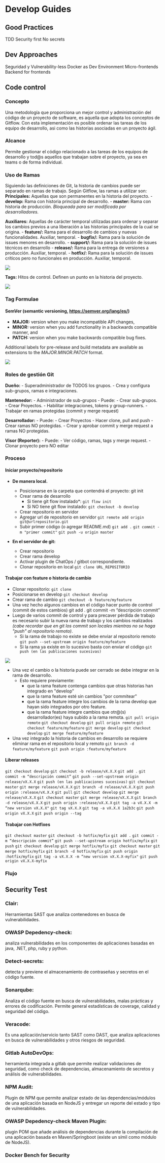 
Develop Guides
==============

Good Practices
--------------
TDD
Security first
No secrets

Dev Approaches
--------------
Seguridad y Vulnerability-less
Docker as Dev Environment
Micro-frontends
Backend for frontends
 
Code control
------------
### Concepto
Una metodología que proporciona un mejor control y administración del código de un proyecto de software, es aquella que adopta los conceptos de Gitflow. Con esta implementación es posible ordenar las tareas de los equipo de desarrollo, asi como las historias asociadas en un proyecto ágil.

### Alcance
Permite gestionar el código relacionado a las tareas de los equipos de desarrollo y tod@s aquellos que trabajan sobre el proyecto, ya sea en teams o de forma individual.

### Uso de Ramas
Siguiendo las definiciones de Git, la historia de cambios puede ser separado en ramas de trabajo. Según Gitflow, las ramas a utilizar son:
**Principales:** Aquellas que son permanentes en la historia del proyecto.
    - **develop:** Rama con historia principal de desarrollo.
    - **master:** Rama con historia de producción. *Bloqueada para ser modificada por desarrolladores.*

**Auxiliares:** Aquellas de carácter temporal utilizadas para ordenar y separar los cambios previos a una liberación a las historias principales de la cual se origina. 
    - **feature/:** Rama para el desarrollo de cambios y nuevas funcionalidades. Auxiliar, temporal.
    - **bugfix/:** Rama para la solución de issues menores en desarrollo.
    - **support/:** Rama para la solución de issues técnicos en desarrollo
    - **release/:** Rama para la entrega de versiones a producción. Auxiliar, temporal.
    - **hotfix/:** Rama para la solución de issues críticos pero no funcionales  en producción. Auxiliar, temporal.
​

![](img/ramas.png)

**Tags:** Hitos de control. Definen un punto en la historia del proyecto.


![](img/tags.png)

### Tag Formulae
#### SemVer (semantic versioning, https://semver.org/lang/es/)
+ **MAJOR:** version when you make incompatible API changes,
+ **MINOR:** version when you add functionality in a backwards compatible manner, and
+ **PATCH:** version when you make backwards compatible bug fixes.

Additional labels for pre-release and build metadata are available as extensions to the *MAJOR.MINOR.PATCH* format.

![](img/9b954050-4dea-4863-844c-b3f73a3ba25a.png)

### Roles de gestión Git
**Dueño:**
    - Superadministrador de TODOS los grupos.
    - Crea y configura sub-grupos, ramas e integraciones.

**Mantenedor:**
    - Administrador de sub-grupos
    - Puede:
        - Crear sub-grupos.
        - Crear Proyectos.
        - Habilitar integraciones, tokens y group-runners.
        - Trabajar en ramas protegidas (commit y merge request)

**Desarrollador:**
    - Puede:
        - Crear Proyectos
        - Hacer clone, pull and push
        - Crear ramas NO protegidas.
        - Crear y aprobar commit y merge request a ramas NO protegidas.

**Visor (Reporter):**
    - Puede:
        - Ver código, ramas, tags y merge request.
        - Clonar proyecto pero NO editar

### Proceso
#### Iniciar proyecto/repositorio
- **De manera local.**
    - Posicionarse en la carpeta que contendrá el proyecto: git init
    - Crear rama de desarrollo
        - Si tiene git flow instalado*:
            ```git flow init```
        - Si NO tiene git flow instalado:
            ```git checkout -b develop```
    - Crear repositorio en servidor
    - Agregar url de repositorio en servidor
        ```git remote add origin git@urlrepositorio.git```
    - Subir primer código (o agregar README.md)
        ```git add .```
        ```git commit -m "primer commit"```
        ```git push -u origin master```

- **En el servidor de git:**
    - Crear repositorio
    - Crear rama develop
    - Activar plugin de ChatOps / gitbot correspondiente.
    - Clonar repositorio en local
        ```git clone URL_REPOSITORIO```
 
#### Trabajar con feature o historia de cambio
- Clonar repositorio:
    ```git clone```
- Posicionarse en develop
    ```git checkout develop```
- Crear rama de cambio
    ```git checkout -b feature/myfeature```
- Una vez hecho algunos cambios en el código hacer punto de control (commit de estos cambios)
    git add .
    git commit -m “descripción commit”
- Luego de varios commit de control y para precaver pérdida de trabajo es necesario subir la nueva rama de trabajo y los cambios realizados *(cabe recordar que en git los commit son locales mientras no se haga "push" al repositorio remoto)*.
    - Si la rama de trabajo no existe se debe enviar al repositorio remoto
        ```git push --set-upstream origin feature/myfeature```
    - Si la rama ya existe en lo sucesivo basta con enviar el código
        ```git push (en las publicaciones sucesivas)```

![](img/e75b2493-5fc4-4dbb-8ea5-d4f14aeea14d.png)

- Una vez el cambio o la historia puede ser cerrado se debe integrar en la rama de desarrollo.
    - Esto requiere previamente:
        - que la rama feature contenga cambios que otras historias han integrado en "develop"
        - que la rama feature esté sin cambios "por commitear"
        - que la rama feature integre los cambios de la rama develop que hayan sido integrados por otro feature.
        - que la rama feature integre cambios que otr@(s) desarrollador(es) haya subido a la rama remota.
            ```git pull origin remote```
            ```git checkout develop```
            ```git pull origin remote```
            ```git checkout feature/myfeature```
            ```git merge develop```
            ```git checkout develop```
            ```git merge feature/myfeature```
- Una vez integrado la historia de cambios en desarrollo se requiere eliminar rama en el repositorio local y remoto
    ```git branch -d feature/myfeature```
    ```git push origin :feature/myfeature```

#### Liberar releases
```git checkout develop```
```git checkout -b release/vX.X.X```
```git add .```
```git commit -m “descripción commit”```
```git push --set-upstream origin release/vX.X.X```
```git push (en las publicaciones sucesivas)```
```git checkout master```
```git merge release/vX.X.X```
```git branch -d release/vX.X.X```
```git push origin :release/vX.X.X```
```git pull```
```git checkout develop```
```git merge release/vX.X.X```
```git checkout master```
```git merge release/vX.X.X```
```git branch -d release/vX.X.X```
```git push origin :release/vX.X.X```
```git tag -a vX.X.X -m “new version vX.X.X"```
```git tag vX.X.X```
```git tag -a vX.X.X 1a2b3c```
```git push origin vX.X.X```
```git push origin --tag```

#### Trabajar con Hotfixes
```git checkout master```
```git checkout -b hotfix/myfix```
```git add .```
```git commit -m “descripción commit”```
```git push --set-upstream origin hotfix/myfix```
```git push```
```git checkout develop```
```git merge hotfix/myfix```
```git checkout master```
```git merge hotfix/myfix```
```git branch -d hotfix/myfix```
```git push origin :hotfix/myfix```
```git tag -a vX.X.X -m “new version vX.X.X-myfix"```
```git push origin vX.X.X-myfix```

### Flujo

 
Security Test
-------------
### Clair: 
Herramientas SAST que analiza contenedores en busca de vulnerabilidades.

### OWASP Depedency-check: 
analiza vulnerabilidades en los componentes de aplicaciones basadas en java, .NET, php, ruby y python.

### Detect-secrets: 
detecta y previene el almacenamiento de contraseñas y secretos en el código fuente.

### Sonarqube: 
Analiza el código fuente en busca de vulnerabilidades, malas prácticas y errores de codificación. Permite general estadísticas de coverage, calidad y seguridad del código.

### Veracode: 
Es una aplicación/servicio tanto SAST como DAST, que analiza aplicaciones en busca de vulnerabilidades y otros riesgos de seguridad.

### Gitlab AutoDevOps: 
herramienta integrada a gitlab que permite realizar validaciones de seguridad, como check de dependencias, almacenamiento de secretos y análisis de vulnerabilidades.

### NPM Audit: 
Plugin de NPM que permite analizar estado de las dependencias/módulos de una aplicación basada en NodeJS y entregar un reporte del estado y tipo de vulnerabilidades.

### OWASP Depedency-check Maven Plugin: 
plugin POM que añade análisis de dependencias durante la compilación de una aplicación basada en Maven/Springboot (existe un símil como módulo de NodeJS).

### Docker Bench for Security